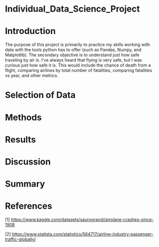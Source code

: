 # Individual_Data_Science_Project

# Introduction

The purpose of this project is primarily to practice my skills working with data with the tools python has to offer (such as Pandas, Numpy, and Matplotlib). The secondary objective is to understand just how safe traveling by air is. I've always heard that flying is very safe, but I was curious just how safe it is. This would include the chance of death from a flight, comparing airlines by total number of fatalities, comparing fatalities vs year, and other metrics.

# Selection of Data

# Methods

# Results

# Discussion

# Summary

# References

[1] https://www.kaggle.com/datasets/saurograndi/airplane-crashes-since-1908

[2] https://www.statista.com/statistics/564717/airline-industry-passenger-traffic-globally/
